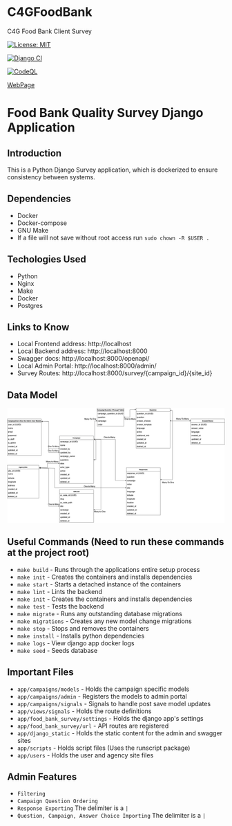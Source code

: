 # C4GFoodBank
C4G Food Bank Client Survey

[![License: MIT](https://img.shields.io/badge/License-MIT-yellow.svg)](https://opensource.org/licenses/MIT)

[![Django CI](https://github.com/prateek05/C4GFoodBank/actions/workflows/django.yml/badge.svg)](https://github.com/prateek05/C4GFoodBank/actions/workflows/django.yml)

[![CodeQL](https://github.com/prateek05/C4GFoodBank/actions/workflows/codeql-analysis.yml/badge.svg)](https://github.com/prateek05/C4GFoodBank/actions/workflows/codeql-analysis.yml)

[WebPage](https://prateek05.github.io/C4GFoodBank/)

# Food Bank Quality Survey Django Application

## Introduction

This is a Python Django Survey application, which is dockerized to ensure consistency between systems.

## Dependencies

- Docker
- Docker-compose
- GNU Make
- If a file will not save without root access run `sudo chown -R $USER .`

## Techologies Used

- Python
- Nginx
- Make
- Docker
- Postgres

## Links to Know

- Local Frontend address: http://localhost
- Local Backend address: http://localhost:8000
- Swagger docs: http://localhost:8000/openapi/
- Local Admin Portal: http://localhost:8000/admin/
- Survey Routes: http://localhost:8000/survey/{campaign_id}/{site_id}

## Data Model

![Data Model](app/images/Data_model_C4G.drawio.png)

## Useful Commands (Need to run these commands at the project root)

- `make build` - Runs through the applications entire setup process
- `make init` - Creates the containers and installs dependencies
- `make start` - Starts a detached instance of the containers
- `make lint` - Lints the backend
- `make init` - Creates the containers and installs dependencies
- `make test` - Tests the backend
- `make migrate` - Runs any outstanding database migrations
- `make migrations` - Creates any new model change migrations
- `make stop` - Stops and removes the containers
- `make install` - Installs python dependencies
- `make logs` - View django app docker logs
- `make seed` - Seeds database

## Important Files

- `app/campaigns/models` - Holds the campaign specific models
- `app/campaigns/admin` - Registers the models to admin portal
- `app/campaigns/signals` - Signals to handle post save model updates
- `app/views/signals` - Holds the route definitions
- `app/food_bank_survey/settings` - Holds the django app's settings
- `app/food_bank_survey/url` - API routes are registered
- `app/django_static` - Holds the static content for the admin and swagger sites
- `app/scripts` - Holds script files (Uses the runscript package)
- `app/users` - Holds the user and agency site files

## Admin Features

- `Filtering`
- `Campaign Question Ordering`
- `Response Exporting` The delimiter is a `|`
- `Question, Campaign, Answer Choice Importing` The delimiter is a `|`
